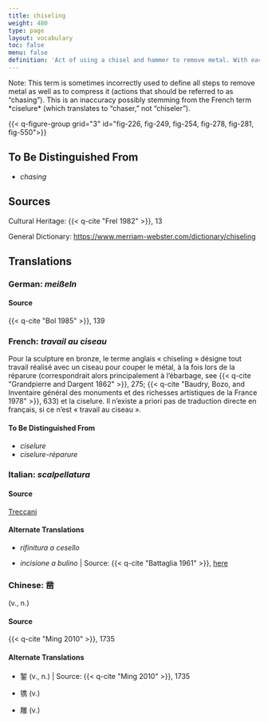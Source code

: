 ```yaml
---
title: chiseling
weight: 480
type: page
layout: vocabulary
toc: false
menu: false
definition: 'Act of using a chisel and hammer to remove metal. With each strike of the hammer the tool jumps, often leaving a visible “step.” Chiseling may be part of either fettling or chasing.'
---
```


<div class="backmatter">
Note: This term is sometimes incorrectly used to define all steps to remove metal as well as to compress it (actions that should be referred to as “chasing”). This is an inaccuracy possibly stemming from the French term *ciselure* (which translates to “chaser,” not “chiseler”).
</div>

{{< q-figure-group grid="3" id="fig-226, fig-249, fig-254, fig-278, fig-281, fig-550">}}

## To Be Distinguished From

- *chasing*

## Sources

Cultural Heritage: {{< q-cite "Frel 1982" >}}, 13

General Dictionary: <https://www.merriam-webster.com/dictionary/chiseling>

## Translations

<div class="accordion">

### **German**: *meißeln*

#### Source

{{< q-cite "Bol 1985" >}}, 139

### **French**: *travail au ciseau*

Pour la sculpture en bronze, le terme anglais « chiseling » désigne tout travail réalisé avec un ciseau pour couper le métal, à la fois lors de la réparure (correspondrait alors principalement à l’ébarbage, see {{< q-cite "Grandpierre and Dargent 1862" >}}, 275; {{< q-cite "Baudry, Bozo, and Inventaire général des monuments et des richesses artistiques de la France 1978" >}}, 633) et la ciselure. Il n’existe a priori pas de traduction directe en français, si ce n’est « travail au ciseau ».

#### To Be Distinguished From

- *ciselure*
- *ciselure-réparure*

### **Italian**: *scalpellatura*

#### Source

[Treccani](https://www.treccani.it/vocabolario/scalpellatura/)

#### Alternate Translations

- *rifinitura a cesello*

- *incisione a bulino* | Source: {{< q-cite "Battaglia 1961" >}}, [here](#)

### **Chinese**: 凿

(v., n.)

#### Source

{{< q-cite "Ming 2010" >}}, 1735

#### Alternate Translations

- 錾 (v., n.) | Source: {{< q-cite "Ming 2010" >}}, 1735

- 镌 (v.)

- 雕 (v.)

</div>
